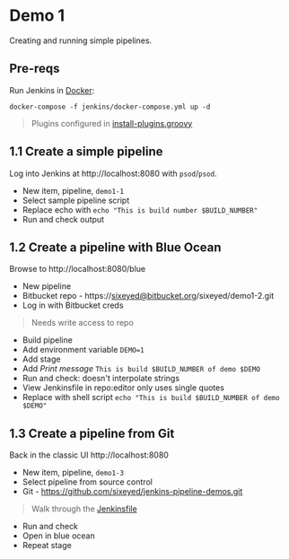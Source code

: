 # Demo 1

Creating and running simple pipelines.

## Pre-reqs

Run Jenkins in [Docker](https://www.docker.com/products/docker-desktop):

```
docker-compose -f jenkins/docker-compose.yml up -d
```

> Plugins configured in [install-plugins.groovy](../jenkins/20.04/scripts/install-plugins.groovy)

## 1.1 Create a simple pipeline

Log into Jenkins at http://localhost:8080 with `psod`/`psod`.

- New item, pipeline, `demo1-1`
- Select sample pipeline script
- Replace echo with `echo "This is build number $BUILD_NUMBER"`
- Run and check output

## 1.2 Create a pipeline with Blue Ocean

Browse to http://localhost:8080/blue

- New pipeline
- Bitbucket repo - https://sixeyed@bitbucket.org/sixeyed/demo1-2.git
- Log in with Bitbucket creds

> Needs write access to repo

- Build pipeline
- Add environment variable `DEMO=1`
- Add stage
- Add _Print message_ `This is build $BUILD_NUMBER of demo $DEMO`
- Run and check: doesn't interpolate strings
- View Jenkinsfile in repo:editor only uses single quotes
- Replace with shell script `echo "This is build $BUILD_NUMBER of demo $DEMO"`

## 1.3 Create a pipeline from Git

Back in the classic UI http://localhost:8080

- New item, pipeline, `demo1-3`
- Select pipeline from source control
- Git - https://github.com/sixeyed/jenkins-pipeline-demos.git

> Walk through the [Jenkinsfile](1.3/Jenkinsfile)

- Run and check 
- Open in blue ocean
- Repeat stage